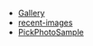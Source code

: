 - [Gallery](https://github.com/Suleiman19/Gallery)
- [recent-images](https://github.com/amirarcane/recent-images)
- [PickPhotoSample](https://github.com/Werb/PickPhotoSample)
